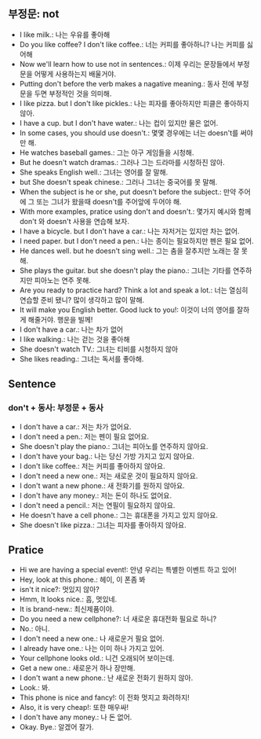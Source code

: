 ## 부정문: not
- I like milk.: 나는 우유를 좋아해
- Do you like coffee? I don't like coffee.: 너는 커피를 좋아하니? 나는 커피를 싫어해
- Now we'll learn how to use not in sentences.: 이제 우리는 문장들에서 부정문을 어떻게 사용하는지 배울거야.
- Putting don't before the verb makes a nagative meaning.: 동사 전에 부정문을 두면 부정적인 것을 의미해.
- I like pizza. but I don't like pickles.: 나는 피자를 좋아하지만 피클은 좋아하지 않아.
- I have a cup. but I don't have water.: 나는 컵이 있지만 물은 없어.
- In some cases, you should use doesn't.: 몇몇 경우에는 너는 doesn't를 써야만 해.
- He watches baseball games.: 그는 야구 게임들을 시청해.
- But he doesn't watch dramas.: 그러나 그는 드라마를 시청하진 않아.
- She speaks English well.: 그녀는 영어를 잘 말해.
- but She doesn't speak chinese.: 그러나 그녀는 중국어를 못 말해.
- When the subject is he or she, put doesn't before the subject.: 만약 주어에 그 또는 그녀가 왔을때 doesn't를 주어앞에 두어야 해. 
- With more examples, pratice using don't and doesn't.: 몇가지 예시와 함께 don't 와 doesn't 사용을 연습해 보자.
- I have a bicycle. but I don't have a car.: 나는 자저거는 있지만 차는 없어.
- I need paper. but I don't need a pen.: 나는 종이는 필요하지만 펜은 필요 없어.
- He dances well. but he doesn't sing well.: 그는 춤을 잘추지만 노래는 잘 못해.
- She plays the guitar. but she doesn't play the piano.: 그녀는 기타를 연주하지만 피아노는 연주 못해.
- Are you ready to practice hard? Think a lot and speak a lot.: 너는 열심히 연습할 준비 됐니? 많이 생각하고 많이 말해.
- It will make you English better. Good luck to you!: 이것이 너의 영어를 잘하게 해줄거야. 행운을 빌께!
- I don't have a car.: 나는 차가 없어
- I like walking.:  나는 걷는 것을 좋아해
- She doesn't watch TV.: 그녀는 티비를 시청하지 않아
- She likes reading.: 그녀는 독서를 좋아해.


## Sentence
### don't + 동사: 부정문 + 동사
- I don't have a car.: 저는 차가 없어요.
- I don't need a pen.: 저는 펜이 필요 없어요.
- She doesn't play the piano.: 그녀는 피아노를 연주하지 않아요.
- I don't have your bag.: 나는 당신 가방 가지고 있지 않아요.
- I don't like coffee.: 저는 커피를 좋아하지 않아요.
- I don't need a new one.: 저는 새로운 것이 필요하지 않아요.
- I don't want a new phone.: 새 전화기를 원하지 않아요.
- I don't have any money.: 저는 돈이 하나도 없어요.
- I don't need a pencil.: 저는 연필이 필요하지 않아요.
- He doesn't have a cell phone.: 그는 휴대폰을 가지고 있지 않아요.
- She doesn't like pizza.: 그녀는 피자를 좋아하지 않아요.


## Pratice
- Hi we are having a special event!: 안녕 우리는 특별한 이벤트 하고 있어!
- Hey, look at this phone.: 헤이, 이 폰좀 봐
- isn't it nice?: 멋있지 않아?
- Hmm, It looks nice.: 흠, 멋있네.
- It is brand-new.: 최신제품이야.
- Do you need a new cellphone?: 너 새로운 휴대전화 필요로 하니?
- No.: 아니.
- I don't need a new one.: 나 새로운거 필요 없어.
- I already have one.: 나는 이미 하나 가지고 있어.
- Your cellphone looks old.: 니건 오래되어 보이는데.
- Get a new one.: 새로운거 하나 장만해.
- I don't want a new phone.: 난 새로운 전화기 원하지 않아.
- Look.: 봐.
- This phone is nice and fancy!: 이 전화 멋지고 화려하지!
- Also, it is very cheap!: 또한 매우싸!
- I don't have any money.: 나 돈 없어.
- Okay. Bye.: 알겠어 잘가.